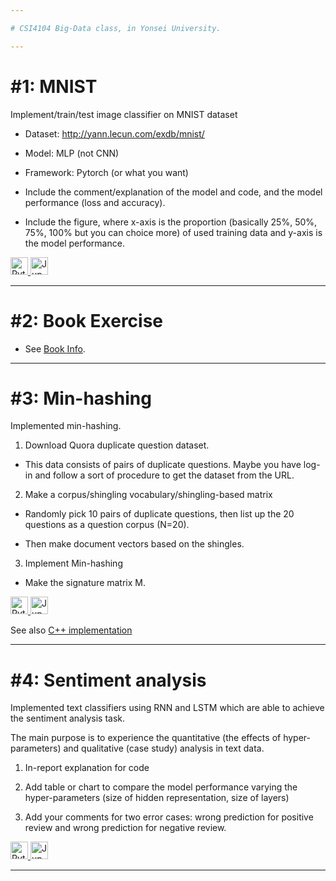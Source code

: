 ```yaml
---

# CSI4104 Big-Data class, in Yonsei University.

---
```


# #1: MNIST

Implement/train/test image classifier on MNIST dataset

* Dataset: http://yann.lecun.com/exdb/mnist/

* Model: MLP (not CNN)

* Framework: Pytorch (or what you want)

* Include the comment/explanation of the model and code, and the model performance (loss and accuracy).

* Include the figure, where x-axis is the proportion (basically 25%, 50%, 75%, 100% but you can choice more) of used training data and y-axis is the model performance.

<a href="./Assignment%20%231%20MNIST%20code.py">
  <img src="http://ForTheBadge.com/images/badges/made-with-python.svg?style=for-the-badge&logo=Python" alt="Python Code" height="28" />
</a>
<a href="./Assignment%20%231%20MNIST%20notebook.ipynb">
  <img src="https://img.shields.io/badge/Made%20with-Jupyter-orange.svg?style=for-the-badge&logo=Jupyter" alt="Jupyter Code" height="28" />
</a>

---

# #2: Book Exercise

* See [Book Info](http://infolab.stanford.edu/~ullman/mmds/book.pdf).

---

# #3: Min-hashing

Implemented min-hashing.

1) Download Quora duplicate question dataset.

* This data consists of pairs of duplicate questions. Maybe you have log-in and follow a sort of procedure to get the dataset from the URL.

2) Make a corpus/shingling vocabulary/shingling-based matrix

* Randomly pick 10 pairs of duplicate questions, then list up the 20 questions as a question corpus (N=20).

* Then make document vectors based on the shingles.

3) Implement Min-hashing

* Make the signature matrix M. 

<a href="./Assignment%20%233%20Min-hashing%20code.py">
  <img src="http://ForTheBadge.com/images/badges/made-with-python.svg?style=for-the-badge&logo=Python" alt="Python Code" height="28" />
</a>
<a href="./Assignment%20%233%20Min-hashing%20notebook.ipynb">
  <img src="https://img.shields.io/badge/Made%20with-Jupyter-orange.svg?style=for-the-badge&logo=Jupyter" alt="Jupyter Code" height="28" />
</a>

See also [C++ implementation](https://github.com/QuqqU/signature-jaccard)

---

# #4: Sentiment analysis

Implemented text classifiers using RNN and LSTM which are able to achieve the sentiment analysis task.

The main purpose is to experience the quantitative (the effects of hyper-parameters) and qualitative (case study) analysis in text data. 

1) In-report explanation for code

2) Add table or chart to compare the model performance varying the hyper-parameters (size of hidden representation, size of layers)

3) Add your comments for two error cases: wrong prediction for positive review and wrong prediction for negative review.   

<a href="./Assignment%20%234%20Sentiment-analysis%20code.py">
  <img src="http://ForTheBadge.com/images/badges/made-with-python.svg?style=for-the-badge&logo=Python" alt="Python Code" height="28" />
</a>
<a href="./Assignment%20%234%20Sentiment-analysis%20notebook.ipynb">
  <img src="https://img.shields.io/badge/Made%20with-Jupyter-orange.svg?style=for-the-badge&logo=Jupyter" alt="Jupyter Code" height="28" />
</a>

---
